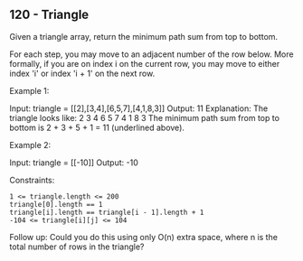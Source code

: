 120 - Triangle
---------------

Given a triangle array, return the minimum path sum from top to bottom.

For each step, you may move to an adjacent number of the row below. More formally, if you are on index i on the current row,
you may move to either index 'i' or index 'i + 1' on the next row.


Example 1:

Input: triangle = [[2],[3,4],[6,5,7],[4,1,8,3]]
Output: 11
Explanation: The triangle looks like:
   2
  3 4
 6 5 7
4 1 8 3
The minimum path sum from top to bottom is 2 + 3 + 5 + 1 = 11 (underlined above).


Example 2:

Input: triangle = [[-10]]
Output: -10


Constraints:

    1 <= triangle.length <= 200
    triangle[0].length == 1
    triangle[i].length == triangle[i - 1].length + 1
    -104 <= triangle[i][j] <= 104

 
Follow up: Could you do this using only O(n) extra space, where n is the total number of rows in the triangle?